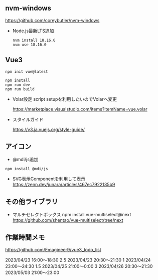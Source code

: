 ## nvm-windows
https://github.com/coreybutler/nvm-windows

- Node.js最新LTS追加
    ```
    nvm install 18.16.0
    nvm use 18.16.0
    ```

## Vue3
```
npm init vue@latest

npm install
npm run dev
npm run build
```

- Volar設定
    script setupを利用したいのでVolarへ変更

    https://marketplace.visualstudio.com/items?itemName=vue.volar

- スタイルガイド

    https://v3.ja.vuejs.org/style-guide/


## アイコン
- @mdi/js追加

`npm install @mdi/js`

- SVG表示Componentを利用して表示
https://zenn.dev/junara/articles/467ec7922135b9

## その他ライブラリ
- マルチセレクトボックス
npm install vue-multiselect@next
https://github.com/shentao/vue-multiselect/tree/next

## 作業時間メモ
https://github.com/Emagineer9/vue3_todo_list

2023/04/23 16:00～18:30 2.5
2023/04/23 20:30～21:30 1
2023/04/24 23:00～24:30 1.5
2023/04/25 21:00～0:00  3
2023/04/26 20:30～21:30
2023/05/03 21:00～23:00
